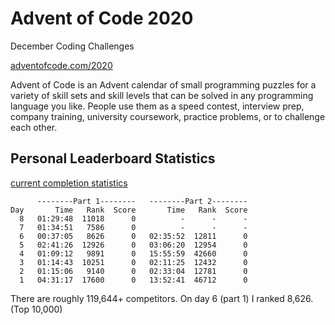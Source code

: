 # Advent of Code 2020
December Coding Challenges

[adventofcode.com/2020](https://adventofcode.com/2020)

Advent of Code is an Advent calendar of small programming puzzles for a variety of skill sets and skill levels that can be solved in any programming language you like. People use them as a speed contest, interview prep, company training, university coursework, practice problems, or to challenge each other.

## Personal Leaderboard Statistics

[current completion statistics](https://adventofcode.com/2020/stats)

```
      --------Part 1--------   --------Part 2--------
Day       Time   Rank  Score       Time   Rank  Score
  8   01:29:48  11018      0          -      -      -
  7   01:34:51   7586      0          -      -      -
  6   00:37:05   8626      0   02:35:52  12811      0
  5   02:41:26  12926      0   03:06:20  12954      0
  4   01:09:12   9891      0   15:55:59  42660      0
  3   01:14:43  10251      0   02:11:25  12432      0
  2   01:15:06   9140      0   02:33:04  12781      0
  1   04:31:17  17600      0   13:52:41  46712      0
```

There are roughly 119,644+ competitors. On day 6 (part 1) I ranked 8,626. (Top 10,000)
